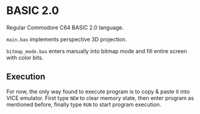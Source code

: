 # BASIC 2.0

Regular Commodore C64 BASIC 2.0 language. 

```main.bas``` implements perspective 3D projection. 

```bitmap_mode.bas``` enters manually into bitmap mode and fill entire screen with color bits.

## Execution

For now, the only way found to execute program is to copy & paste it into VICE emulator. First type ```NEW``` to clear memory state, then enter program as mentioned before, finally type ```RUN``` to start program execution.
